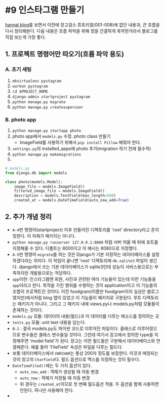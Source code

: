 # #9 인스타그램 만들기

[hannal blog](http://blog.hannal.com/2014/9/start_with_django_webframework_03/)를 보면서 이전에 장고걸스 튜토리얼(001-008)에 없던 내용과, 큰 흐름을 다시 정리해본다. 다음 내용은 흐름 파악을 위해 정말 간결하게 축약한거라서 블로그를 직접 보는게 가장 좋다.

## 1. 프로젝트 명령어만 따오기(흐름 파악 용도)

### A. 초기 세팅

1. `mkvirtualenv pystagram`
2. `workon pystagram`
3. `cd $PROJECT_HOME`
4. `django-admin startproject pystagram`
5. `python manage.py migrate`
6. `python manage.py createsuperuser`

### B. photo app

1. `python manage.py startapp photo`
2. photo app에서 `models.py` 수정. photo class 만들기
    - ImageField를 사용하기 위해서 `pip install Pillow` 해줘야 한다.
3. `settings.py`의 installed_apps에 photo 추가(migration 하기 전에 필수적)
4. `python manage.py makemigrations`
5. 

```py
# models.py
from django.db import models

class photo(models.Model):
    image_file = models.ImageField()
    filtered_image_file = models.ImageField()
    description = models.TextField(max_length=500)
    created_at = models.DateTimeField(auto_now_add=True)
```

## 2. 추가 개념 정리

- `A-4`번 명령어(startproject) 이후 만들어진 디렉토리를 'root' directory라고 흔히 칭한다. 이 자체가 패키지는 아니다.
- `python manage.py runserver 127.0.0.1:8080` 처럼 서버 띄울 때 뒤에 포트를 지정해줄 수 있다. 디폴트는 8000이고 이 예시는 8080으로 지정했다.
- `A-5`번 명령어 `migrate`를 하는 것은 Django가 기본 지정하는 데이터베이스를 설정하겠다라는 의미다. 이 작업이 끝나면 'root' 디렉토리에 `db.sqlite3` 파일이 생긴다. django에서 쓰는 기본 데이터베이스가 sqlite3인데 성능이 서비스용으로는 부족하지만 개발용으로는 적당하다.
- `app`이란: 인스타그램엔 회원, 사진과 관련된 여러 기능들이 있는데 이런 기능들을 `app`이라고 한다. 목적을 가진 행위를 수행하는 것이 application이고 이 기능들의 조합이 프로젝트인 것이다. 이전 foodgram(이름만 foodgram이지 실상은 블로그였지만)에서처럼 blog 앱이 있었고 이 기능들이 패키지로 구분된다. 루트 디렉토리는 패키지가 아니다. 그리고 그 패키지 내에 views.py나 models.py처럼 모듈들이 존재하는 것이다.
- `models.py` 모듈: 데이터의 내용(필드)과 이 데이터를 다루는 메소드를 정의하는 곳
- `tests.py` 모듈: unit test 내용을 담는다.
- `B-2` : 결국 models.py도 파이썬 코드로 이루어진 파일이다. 클래스로 이루어졌으므로 변수들은 클래스 변수들일 것이다. 그런데 여기서 장고에서 정의한 type을 지정해주면 'model field'가 된다. 장고는 이런 필드들은 구분해서 데이터베이스와 연결해준다. 예를 들어 'FileField' 속성은 파일을 다루는 필드다.
- 보통 데이터베이스에서 `VARCHAR`는 통상 200자 정도를 보장한다. 이것과 매칭되는것이 장고의 `CharField`다. 필드 옵션으로 맥스를 지정하는 것이 필수다.
- `DateTimeFiled()`에는 두 가지 옵션이 있다.
    + `auto_now_add` : 객체가 생성될 때 자동 변경
    + `auto_now` : 객체가 저장될 때 자동 변경
    + 위 경우는 `created_at`이므로 첫 번째 필드옵션 적용. 두 옵션을 함께 사용하면 안된다. 하나만 사용해야 한다.
- 


















